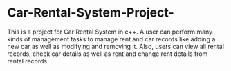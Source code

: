 # Car-Rental-System-Project-
 This is a project for Car Rental System in c++. A user can perform many kinds of management tasks to manage rent and car records like adding a new car as well as 
 modifying and removing it. Also, users can view all rental records, check car details as well as rent and change rent details from rental records.

